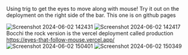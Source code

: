 Using trig to get the eyes to move along with mouse!
Try it out on the deployment on the right side of the bar. This one is on github pages

![Screenshot 2024-06-02 142431](https://github.com/Arthur1asdf/eyes-that-follow-mouse/assets/138413173/bd7143be-b2cc-4f98-b2d8-8df3bbd0483a)
![Screenshot 2024-06-02 142417](https://github.com/Arthur1asdf/eyes-that-follow-mouse/assets/138413173/94ee3af9-ea85-421a-bbc3-d790e07800dd)
Bocchi the rock version is the vercel deployment called production
https://eyes-that-follow-mouse.vercel.app/
![Screenshot 2024-06-02 150401](https://github.com/Arthur1asdf/eyes-that-follow-mouse/assets/138413173/eb2763b4-bd17-49c3-9539-6484468fae0c)
![Screenshot 2024-06-02 150349](https://github.com/Arthur1asdf/eyes-that-follow-mouse/assets/138413173/e55ee218-245c-415b-aaee-28c1f02b7322)

